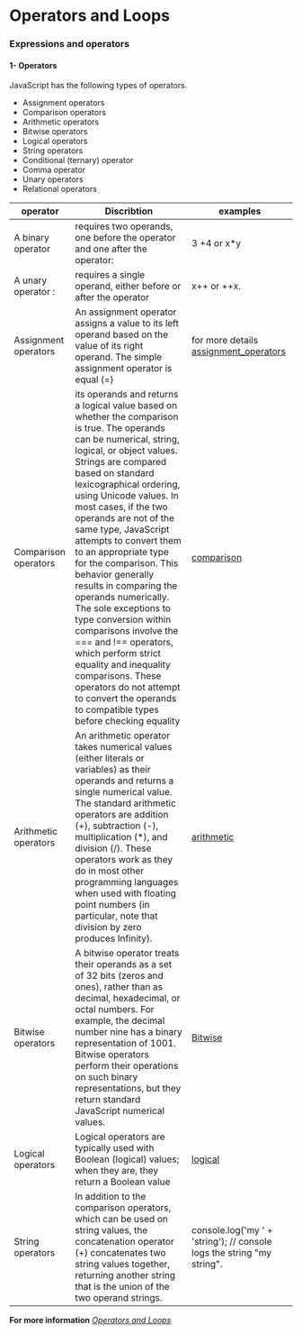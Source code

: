 # Operators and Loops


### Expressions and operators

#### **1- Operators**

JavaScript has the following types of operators.


- Assignment operators
- Comparison operators
- Arithmetic operators
- Bitwise operators
- Logical operators
- String operators
- Conditional (ternary) operator
- Comma operator
- Unary operators
- Relational operators

operator | Discribtion | examples
------------ | -------------  | -------------
A binary operator  | requires two operands, one before the operator and one after the operator: | 3 +4 or x*y
A unary operator : | requires a single operand, either before or after the operator | x++ or ++x.
Assignment operators | An assignment operator assigns a value to its left operand based on the value of its right operand. The simple assignment operator is equal (=) |  for more details [assignment_operators](https://developer.mozilla.org/en-US/docs/Web/JavaScript/Guide/Expressions_and_Operators#assignment_operators)
Comparison operators |  its operands and returns a logical value based on whether the comparison is true. The operands can be numerical, string, logical, or object values. Strings are compared based on standard lexicographical ordering, using Unicode values. In most cases, if the two operands are not of the same type, JavaScript attempts to convert them to an appropriate type for the comparison. This behavior generally results in comparing the operands numerically. The sole exceptions to type conversion within comparisons involve the === and !== operators, which perform strict equality and inequality comparisons. These operators do not attempt to convert the operands to compatible types before checking equality  | [comparison](https://developer.mozilla.org/en-US/docs/Web/JavaScript/Guide/Expressions_and_Operators#comparison_operators)
Arithmetic operators |  An arithmetic operator takes numerical values (either literals or variables) as their operands and returns a single numerical value. The standard arithmetic operators are addition (+), subtraction (-), multiplication (*), and division (/). These operators work as they do in most other programming languages when used with floating point numbers (in particular, note that division by zero produces Infinity).  | [arithmetic](https://developer.mozilla.org/en-US/docs/Web/JavaScript/Guide/Expressions_and_Operators#arithmetic_operators)
Bitwise operators |  A bitwise operator treats their operands as a set of 32 bits (zeros and ones), rather than as decimal, hexadecimal, or octal numbers. For example, the decimal number nine has a binary representation of 1001. Bitwise operators perform their operations on such binary representations, but they return standard JavaScript numerical values.  | [Bitwise](https://developer.mozilla.org/en-US/docs/Web/JavaScript/Guide/Expressions_and_Operators#bitwise_operators)
Logical operators |  Logical operators are typically used with Boolean (logical) values; when they are, they return a Boolean value  | [logical](https://developer.mozilla.org/en-US/docs/Web/JavaScript/Guide/Expressions_and_Operators#logical_operators)
String operators | In addition to the comparison operators, which can be used on string values, the concatenation operator (+) concatenates two string values together, returning another string that is the union of the two operand strings.  | console.log('my ' + 'string'); // console logs the string "my string".



**For more information** [ *Operators and Loops*
](https://developer.mozilla.org/en-US/docs/Web/JavaScript/Guide/Expressions_and_Operators#bitwise_operators)